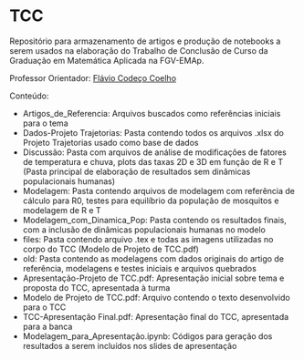 # TCC

Repositório para armazenamento de artigos e produção de notebooks a serem usados na elaboração do Trabalho de Conclusão de Curso da Graduação em Matemática Aplicada na FGV-EMAp.

Professor Orientador: [Flávio Codeço Coelho](https://emap.fgv.br/professores/flavio-codeco-coelho-0)

Conteúdo:

+ Artigos_de_Referencia: Arquivos buscados como referências iniciais para o tema
+ Dados-Projeto Trajetorias: Pasta contendo todos os arquivos .xlsx do Projeto Trajetorias usado como base de dados
+ Discussão: Pasta com arquivos de análise de modificações de fatores de temperatura  e chuva, plots das taxas 2D e 3D em função de R e T (Pasta principal de elaboração de resultados sem dinâmicas populacionais humanas) 
+ Modelagem: Pasta contendo arquivos de modelagem com referência de cálculo para R0, testes para equilíbrio da população de mosquitos e modelagem de R e T
+ Modelagem_com_Dinamica_Pop: Pasta contendo os resultados finais, com a inclusão de dinâmicas populacionais humanas no modelo
+ files: Pasta contendo arquivo .tex e todas as imagens utilizadas no corpo do TCC (Modelo de Projeto de TCC.pdf)
+ old: Pasta contendo as modelagens com dados originais do artigo de referência, modelagens e testes iniciais e arquivos quebrados
+ Apresentação-Projeto de TCC.pdf: Apresentação inicial sobre tema e proposta do TCC, apresentada à turma 
+ Modelo de Projeto de TCC.pdf: Arquivo contendo o texto desenvolvido para o TCC
+ TCC-Apresentação Final.pdf: Apresentação final do TCC, apresentada para a banca
+ Modelagem_para_Apresentação.ipynb: Códigos para geração dos resultados a serem incluídos nos slides de apresentação

